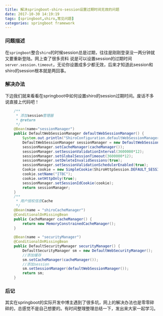 ```yaml
---
title: 解决springboot-shiro-session设置过期时间无效的问题
date: 2017-10-30 14:19:19
tags: [springboot,shiro,常见问题]
categories: springboot framework
---
```


### 问题描述

在`springboot`整合`shiro`的时候session总是过期，往往是刚刚登录没一两分钟就又要重新登陆。网上查了很多资料
说是可以设置session的过期时间`server.session.timeout`，无论你设置成多少都无效，后来才知道此session和shiro的session根本就是两回事。

### 解决办法
下边我们就来看看在springboot中如何设置shiro的session过期时间。废话不多说直接上代码吧！

```java
    /**
	 * 添加session管理器
	 * @return
	 */
	@Bean(name="sessionManager")
	public DefaultWebSessionManager defaultWebSessionManager() {
		System.out.println("ShiroConfiguration.defaultWebSessionManager()");
		DefaultWebSessionManager sessionManager = new DefaultWebSessionManager();
		sessionManager.setCacheManager(cacheManager());
		sessionManager.setSessionValidationInterval(3600000*12);
		sessionManager.setGlobalSessionTimeout(3600000*12);
		sessionManager.setDeleteInvalidSessions(true);
		sessionManager.setSessionValidationSchedulerEnabled(true);
		Cookie cookie = new SimpleCookie(ShiroHttpSession.DEFAULT_SESSION_ID_NAME);
		cookie.setName("ITBC");
		cookie.setHttpOnly(true);
		sessionManager.setSessionIdCookie(cookie);
		return sessionManager;
	}
	/**
     * 用户授权信息Cache
     */
    @Bean(name = "shiroCacheManager")
    @ConditionalOnMissingBean
    public CacheManager cacheManager() {
        return new MemoryConstrainedCacheManager();
    }
    
    @Bean(name = "securityManager")
    @ConditionalOnMissingBean
    public DefaultSecurityManager securityManager() {
        DefaultSecurityManager sm = new DefaultWebSecurityManager();
        //添加缓存
        sm.setCacheManager(cacheManager());
        //添加session
    	sm.setSessionManager(defaultWebSessionManager());
        return sm;
    }
```
### 后记
其实在springboot的实际开发中博主遇到了很多坑，网上的解决办法也是零零碎碎的，总感觉不是自己想要的。有时间整理整理总结一下，发出来大家一起学习。